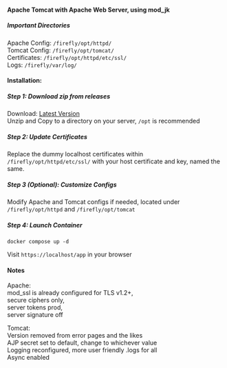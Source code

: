 #### Apache Tomcat with Apache Web Server, using mod_jk  
  
##### Important Directories  
Apache Config: ``/firefly/opt/httpd/``  
Tomcat Config: ``/firefly/opt/tomcat/``  
Certificates: ``/firefly/opt/httpd/etc/ssl/``  
Logs: ``/firefly/var/log/``  
  
#### Installation:  
##### Step 1: Download zip from releases
  Download: [Latest Version](https://github.com/bshp/docker-bshp_firefly/archive/master.zip)  
  Unzip and Copy to a directory on your server, ``/opt`` is recommended  
  
##### Step 2: Update Certificates  
  Replace the dummy localhost certificates within ``/firefly/opt/httpd/etc/ssl/`` with your host certificate and key, named the same.  
  
##### Step 3 (Optional): Customize Configs  
  Modify Apache and Tomcat configs if needed, located under ``/firefly/opt/httpd`` and ``/firefly/opt/tomcat``    
  
##### Step 4: Launch Container  
``
docker compose up -d
``  
  
Visit ``https://localhost/app`` in your browser  
  
#### Notes  
Apache:  
mod_ssl is already configured for TLS v1.2+,  
secure ciphers only,  
server tokens prod,  
server signature off  
  
Tomcat:  
Version removed from error pages and the likes  
AJP secret set to default, change to whichever value  
Logging reconfigured, more user friendly .logs for all  
Async enabled  
  
